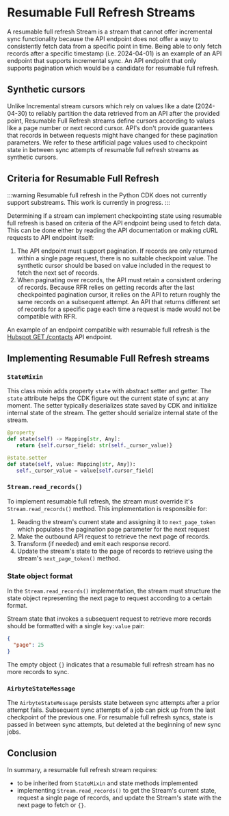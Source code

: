 # Resumable Full Refresh Streams

A resumable full refresh Stream is a stream that cannot offer incremental sync functionality because the API endpoint
does not offer a way to consistently fetch data from a specific point in time. Being able to only fetch records after
a specific timestamp (i.e. 2024-04-01) is an example of an API endpoint that supports incremental sync. An API endpoint
that only supports pagination which would be a candidate for resumable full refresh.

## Synthetic cursors

Unlike Incremental stream cursors which rely on values like a date (2024-04-30) to reliably partition the data retrieved from an API after the provided point, Resumable Full Refresh streams define cursors according to values like a page number or next record cursor. API's don't provide guarantees that records in between requests might have changed for these pagination parameters. We refer to these artificial page values used to checkpoint state in between sync attempts of resumable full refresh streams as synthetic cursors.

## Criteria for Resumable Full Refresh

:::warning 
Resumable full refresh in the Python CDK does not currently support substreams. This work is currently in progress.
:::

Determining if a stream can implement checkpointing state using resumable full refresh is based on criteria of the API endpoint being used to fetch data. This can be done either by reading the API documentation or making cURL requests to API endpoint itself:

1. The API endpoint must support pagination. If records are only returned within a single page request, there is no suitable checkpoint value. The synthetic cursor should be based on value included in the request to fetch the next set of records.
2. When paginating over records, the API must retain a consistent ordering of records. Because RFR relies on getting records after the last checkpointed pagination cursor, it relies on the API to return roughly the same records on a subsequent attempt. An API that returns different set of records for a specific page each time a request is made would not be compatible with RFR.

An example of an endpoint compatible with resumable full refresh is the [Hubspot GET /contacts](https://legacydocs.hubspot.com/docs/methods/contacts/get_contacts) API endpoint.

## Implementing Resumable Full Refresh streams

### `StateMixin`

This class mixin adds property `state` with abstract setter and getter.
The `state` attribute helps the CDK figure out the current state of sync at any moment.
The setter typically deserializes state saved by CDK and initialize internal state of the stream.
The getter should serialize internal state of the stream. 

```python
@property
def state(self) -> Mapping[str, Any]:
   return {self.cursor_field: str(self._cursor_value)}

@state.setter
def state(self, value: Mapping[str, Any]):
   self._cursor_value = value[self.cursor_field]
```

### `Stream.read_records()`

To implement resumable full refresh, the stream must override it's `Stream.read_records()` method. This implementation is responsible for:

1. Reading the stream's current state and assigning it to `next_page_token` which populates the pagination page parameter for the next request
2. Make the outbound API request to retrieve the next page of records.
3. Transform (if needed) and emit each response record.
4. Update the stream's state to the page of records to retrieve using the stream's `next_page_token()` method.

### State object format

In the `Stream.read_records()` implementation, the stream must structure the state object representing the next page to request according to a certain format.

Stream state that invokes a subsequent request to retrieve more records should be formatted with a single `key:value` pair:

```json
{
  "page": 25
}
```

The empty object `{}` indicates that a resumable full refresh stream has no more records to sync.


### `AirbyteStateMessage`

The `AirbyteStateMessage` persists state between sync attempts after a prior attempt fails. Subsequent sync attempts of a job can pick up from the last checkpoint of the previous one. For resumable full refresh syncs, state is passed in between sync attempts, but deleted at the beginning of new sync jobs.

## Conclusion

In summary, a resumable full refresh stream requires:

* to be inherited from `StateMixin` and state methods implemented
* implementing `Stream.read_records()` to get the Stream's current state, request a single page of records, and update the Stream's state with the next page to fetch or `{}`.

